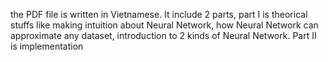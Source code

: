 the PDF file is written in Vietnamese. It include 2 parts, part I is theorical stuffs like making intuition about Neural Network, how Neural Network can approximate any dataset, introduction to 2 kinds of Neural Network. Part II is implementation

